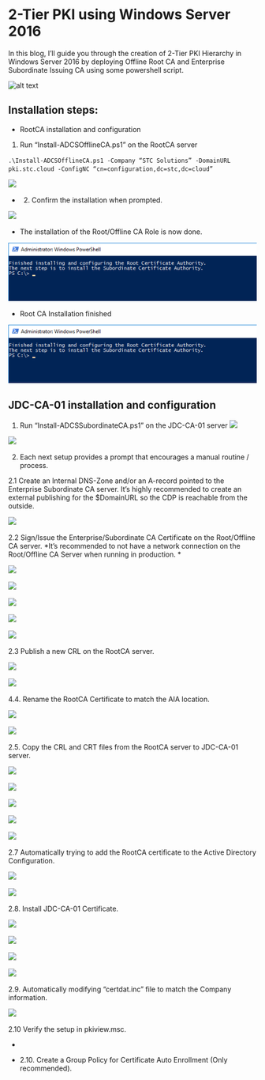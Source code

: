 # 2-Tier PKI using Windows Server 2016

In this blog, I’ll guide you through the creation of 2-Tier PKI Hierarchy in Windows Server 2016 by deploying Offline Root CA and Enterprise Subordinate Issuing CA using some powershell script.

![alt text](https://vmland.files.wordpress.com/2018/11/2-pki.png?w=593)

## Installation steps:
* RootCA installation and configuration
1. Run “Install-ADCSOfflineCA.ps1” on the RootCA server

`.\Install-ADCSOfflineCA.ps1 -Company “STC Solutions” -DomainURL pki.stc.cloud -ConfigNC “cn=configuration,dc=stc,dc=cloud”`


![](https://vmland.files.wordpress.com/2018/11/screen-shot-1440-03-19-at-11-27-39-pm.png?w=593)

* 2. Confirm the installation when prompted.

![](https://vmland.files.wordpress.com/2018/11/screen-shot-1440-03-19-at-11-28-59-pm.png?w=593)

* The installation of the Root/Offline CA Role is now done.

![](https://raw.githubusercontent.com/PhilipHaglund/ADCS/master/images/3_PKI.png)

* Root CA Installation finished

![](https://raw.githubusercontent.com/PhilipHaglund/ADCS/master/images/3_PKI.png)

## JDC-CA-01 installation and configuration

1. Run “Install-ADCSSubordinateCA.ps1” on the JDC-CA-01 server
![](https://vmland.files.wordpress.com/2018/11/screen-shot-1440-03-19-at-11-45-58-pm.png?w=806&h=107)

![](https://vmland.files.wordpress.com/2018/11/screen-shot-1440-03-19-at-11-49-30-pm.png?w=593)

2. Each next setup provides a prompt that encourages a manual routine / process.

2.1 Create an Internal DNS-Zone and/or an A-record pointed to the Enterprise Subordinate CA server. It’s highly recommended to create an external publishing for the $DomainURL so the CDP is reachable from the outside.

![](https://vmland.files.wordpress.com/2018/11/screen-shot-1440-03-19-at-11-51-59-pm.png?w=593)

2.2 Sign/Issue the Enterprise/Subordinate CA Certificate on the Root/Offline CA server. *It’s recommended to not have a network connection on the Root/Offline CA Server when running in production. *

![](https://vmland.files.wordpress.com/2018/11/screen-shot-1440-03-19-at-11-55-35-pm.png?w=593)

![](https://vmland.files.wordpress.com/2018/11/screen-shot-1440-03-19-at-11-57-52-pm.png?w=593)

![](https://vmland.files.wordpress.com/2018/11/screen-shot-1440-03-19-at-11-59-03-pm.png?w=593)

![](https://vmland.files.wordpress.com/2018/11/screen-shot-1440-03-19-at-11-59-44-pm.png?w=593)

![](https://vmland.files.wordpress.com/2018/11/screen-shot-1440-03-20-at-12-00-11-am.png?w=593)


2.3 Publish a new CRL on the RootCA server.

![](https://vmland.files.wordpress.com/2018/11/screen-shot-1440-03-20-at-12-07-58-am.png?w=593)

![](https://vmland.files.wordpress.com/2018/11/screen-shot-1440-03-20-at-12-11-13-am.png?w=593)

4.4. Rename the RootCA Certificate to match the AIA location.

![](https://vmland.files.wordpress.com/2018/11/screen-shot-1440-03-20-at-12-18-25-am.png?w=593)

![](https://vmland.files.wordpress.com/2018/11/screen-shot-1440-03-20-at-12-16-14-am.png?w=593)

2.5. Copy the CRL and CRT files from the RootCA server to JDC-CA-01 server.

![](https://vmland.files.wordpress.com/2018/11/screen-shot-1440-03-20-at-12-47-02-am.png?w=593)

![](https://vmland.files.wordpress.com/2018/11/screen-shot-1440-03-20-at-12-49-01-am.png?w=593)

![](https://vmland.files.wordpress.com/2018/11/screen-shot-1440-03-20-at-12-45-00-am.png?w=593)

![](https://vmland.files.wordpress.com/2018/11/screen-shot-1440-03-20-at-12-45-08-am.png?w=593)

![](https://vmland.files.wordpress.com/2018/11/screen-shot-1440-03-20-at-12-47-20-am.png?w=593)

2.7 Automatically trying to add the RootCA certificate to the Active Directory Configuration.

![](https://vmland.files.wordpress.com/2018/11/screen-shot-1440-03-20-at-12-52-05-am.png?w=593)

![](https://vmland.files.wordpress.com/2018/11/screen-shot-1440-03-20-at-12-52-36-am.png?w=593)

2.8. Install JDC-CA-01 Certificate.

![](https://vmland.files.wordpress.com/2018/11/screen-shot-1440-03-20-at-12-52-36-am.png?w=593)

![](https://vmland.files.wordpress.com/2018/11/screen-shot-1440-03-20-at-12-52-49-am.png?w=593)

![](https://vmland.files.wordpress.com/2018/11/screen-shot-1440-03-20-at-12-53-30-am.png?w=593)

![](https://vmland.files.wordpress.com/2018/11/screen-shot-1440-03-20-at-12-53-46-am.png?w=593)

2.9. Automatically modifying “certdat.inc” file to match the Company information.

![](https://vmland.files.wordpress.com/2018/11/screen-shot-1440-03-20-at-12-56-40-am.png?w=593)

2.10 Verify the setup in pkiview.msc.

*  

* 2.10. Create a Group Policy for Certificate Auto Enrollment (Only recommended).
